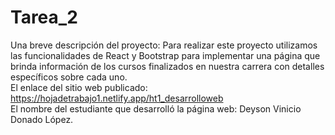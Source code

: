 # Tarea_2 <br>
Una breve descripción del proyecto: Para realizar este proyecto utilizamos las funcionalidades de React y Bootstrap para implementar una página que brinda información de los cursos finalizados en nuestra carrera con detalles específicos sobre cada uno.<br>
El enlace del sitio web publicado: https://hojadetrabajo1.netlify.app/ht1_desarrolloweb <br>
El nombre del estudiante que desarrolló la página web: Deyson Vinicio Donado López.<br>
